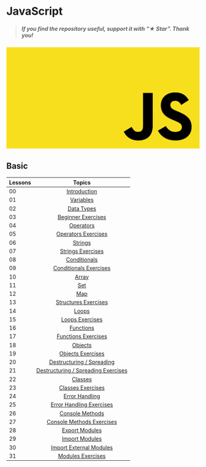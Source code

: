 # JavaScript

> ##### If you find the repository useful, support it with “★ Star”. Thank you!

![](./00-Images/header.jpg)

## Basic

| Lessons |                                           Topics                                            |
| ------- | :-----------------------------------------------------------------------------------------: |
| 00      |                       [Introduction](./01-Lessons/00-introduction.js)                       |
| 01      |                          [Variables](./01-Lessons/01-variables.js)                          |
| 02      |                         [Data Types](./01-Lessons/02-datatypes.js)                          |
| 03      |                 [Beginner Exercises](./01-Lessons/03-beginner-exercises.js)                 |
| 04      |                          [Operators](./01-Lessons/04-operators.js)                          |
| 05      |                [Operators Exercises](./01-Lessons/05-operators-exercises.js)                |
| 06      |                            [Strings](./01-Lessons/06-strings.js)                            |
| 07      |                  [Strings Exercises](./01-Lessons/07-strings-exercises.js)                  |
| 08      |                       [Conditionals](./01-Lessons/08-conditionals.js)                       |
| 09      |             [Conditionals Exercises](./01-Lessons/09-conditionals-exercises.js)             |
| 10      |                              [Array](./01-Lessons/10-array.js)                              |
| 11      |                                [Set](./01-Lessons/11-set.js)                                |
| 12      |                                [Map](./01-Lessons/12-map.js)                                |
| 13      |               [Structures Exercises](./01-Lessons/13-structures-exercises.js)               |
| 14      |                              [Loops](./01-Lessons/14-loops.js)                              |
| 15      |                    [Loops Exercises](./01-Lessons/15-loops-exercises.js)                    |
| 16      |                          [Functions](./01-Lessons/16-functions.js)                          |
| 17      |                [Functions Exercises](./01-Lessons/17-functions-exercises.js)                |
| 18      |                            [Objects](./01-Lessons/18-objects.js)                            |
| 19      |                  [Objects Exercises](./01-Lessons/19-objects-exercises.js)                  |
| 20      |           [Destructuring / Spreading](./01-Lessons/20-destructuring-spreading.js)           |
| 21      | [Destructuring / Spreading Exercises](./01-Lessons/21-destructuring-spreading-exercises.js) |
| 22      |                            [Classes](./01-Lessons/22-classes.js)                            |
| 23      |                  [Classes Exercises](./01-Lessons/23-classes-exercises.js)                  |
| 24      |                     [Error Handling](./01-Lessons/24-error-handling.js)                     |
| 25      |           [Error Handling Exercises](./01-Lessons/25-error-handling-exercises.js)           |
| 26      |                    [Console Methods](./01-Lessons/26-console-methods.js)                    |
| 27      |          [Console Methods Exercises](./01-Lessons/27-console-methods-exercises.js)          |
| 28      |                     [Export Modules](./01-Lessons/28-export-modules.js)                     |
| 29      |                     [Import Modules](./01-Lessons/29-import-modules.js)                     |
| 30      |           [Import External Modules](./01-Lessons/30-import-external-modules.cjs)            |
| 31      |                  [Modules Exercises](./01-Lessons/31-modules-exercises.js)                  |
